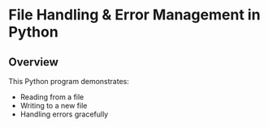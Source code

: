 # File Handling & Error Management in Python

## Overview
This Python program demonstrates:
- Reading from a file
- Writing to a new file
- Handling errors gracefully

